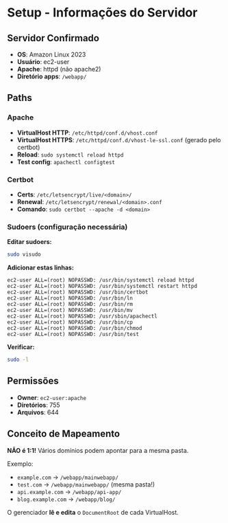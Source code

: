 # Setup - Informações do Servidor

## Servidor Confirmado

- **OS**: Amazon Linux 2023
- **Usuário**: ec2-user
- **Apache**: httpd (não apache2)
- **Diretório apps**: `/webapp/`

## Paths

### Apache
- **VirtualHost HTTP**: `/etc/httpd/conf.d/vhost.conf`
- **VirtualHost HTTPS**: `/etc/httpd/conf.d/vhost-le-ssl.conf` (gerado pelo certbot)
- **Reload**: `sudo systemctl reload httpd`
- **Test config**: `apachectl configtest`

### Certbot
- **Certs**: `/etc/letsencrypt/live/<domain>/`
- **Renewal**: `/etc/letsencrypt/renewal/<domain>.conf`
- **Comando**: `sudo certbot --apache -d <domain>`

### Sudoers (configuração necessária)

**Editar sudoers:**
```bash
sudo visudo
```

**Adicionar estas linhas:**
```
ec2-user ALL=(root) NOPASSWD: /usr/bin/systemctl reload httpd
ec2-user ALL=(root) NOPASSWD: /usr/bin/systemctl restart httpd
ec2-user ALL=(root) NOPASSWD: /usr/bin/certbot
ec2-user ALL=(root) NOPASSWD: /usr/bin/ln
ec2-user ALL=(root) NOPASSWD: /usr/bin/rm
ec2-user ALL=(root) NOPASSWD: /usr/bin/mv
ec2-user ALL=(root) NOPASSWD: /usr/sbin/apachectl
ec2-user ALL=(root) NOPASSWD: /usr/bin/cp
ec2-user ALL=(root) NOPASSWD: /usr/bin/chmod
ec2-user ALL=(root) NOPASSWD: /usr/bin/test
```

**Verificar:**
```bash
sudo -l
```

## Permissões

- **Owner**: `ec2-user:apache`
- **Diretórios**: 755
- **Arquivos**: 644

## Conceito de Mapeamento

**NÃO é 1:1!** Vários domínios podem apontar para a mesma pasta.

Exemplo:
- `example.com` → `/webapp/mainwebapp/`
- `test.com` → `/webapp/mainwebapp/` (mesma pasta!)
- `api.example.com` → `/webapp/api-app/`
- `blog.example.com` → `/webapp/blog/`

O gerenciador **lê e edita** o `DocumentRoot` de cada VirtualHost.
